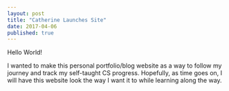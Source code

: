 ```yaml
---
layout: post
title: "Catherine Launches Site"
date: 2017-04-06
published: true
---
```


Hello World! 

I wanted to make this personal portfolio/blog website as a way to follow my journey and track my self-taught CS progress. Hopefully, as time goes on, I will have this website look the way I want it to while learning along the way. 
